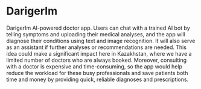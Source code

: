 # DarigerIm
DarigerIm
AI-powered doctor app. Users can chat with a trained AI bot by telling symptoms and uploading their medical analyses, and the app will diagnose their conditions using text and image recognition. It will also serve as an assistant if further analyses or recommendations are needed. This idea could make a significant impact here in Kazakhstan, where we have a limited number of doctors who are always booked. Moreover, consulting with a doctor is expensive and time-consuming, so the app would help reduce the workload for these busy professionals and save patients both time and money by providing quick, reliable diagnoses and prescriptions. 
